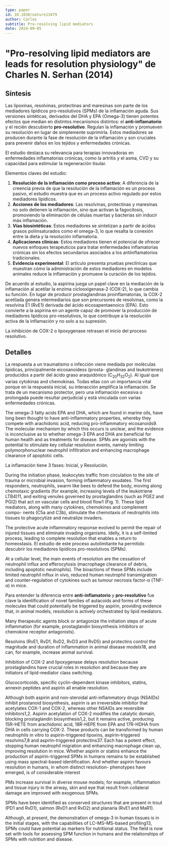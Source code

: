 ```yaml
---
type: paper
id: 10.1038/nature13479
author: Carlos
subtitle: Pro-resolving lipid mediators
date: 2024-09-05
---
```

# "Pro-resolving lipid mediators are leads for resolution physiology" de Charles N. Serhan (2014)

## Síntesis

Las lipoxinas, resolvinas, protectinas and maresinas son parte de los mediadores lipídicos pro-resolutivos (SPMs) de la inflamación aguda. Sus versiones sintéticas, derivados del DHA y EPA (Omega-3) tienen potentes efectos que median en distintos mecanismos distintos: el **anti-inflamatorio** y el recién descubierto **pro-resolutivo**. Regulan la inflamación y promueven su resolución en lugar de simplemente suprimirla. Estos mediadores se producen durante la fase de resolución de la inflamación y son cruciales para prevenir daños en los tejidos y enfermedades crónicas.

El estudio destaca su relevancia para terapias innovadoras en enfermedades inflamatorias crónicas, como la artritis y el asma, CVD y su capacidad para estimular la regeneración tisular.

Elementos claves del estudio:
1. **Resolución de la inflamación como proceso activo**: A diferencia de la creencia previa de que la resolución de la inflamación es un proceso pasivo, el estudio muestra que es un proceso activo regulado por estos mediadores lipídicos.
1. **Acciones de los mediadores**: Las resolvinas, protectinas y maresinas no solo detienen la inflamación, sino que activan la fagocitosis, promoviendo la eliminación de células muertas y bacterias sin inducir más inflamación.
1. **Vías biosintéticas**: Estos mediadores se sintetizan a partir de ácidos grasos poliinsaturados como el omega-3, lo que resalta la conexión entre la dieta y la resolución inflamatoria.
1. **Aplicaciones clínicas**: Estos mediadores tienen el potencial de ofrecer nuevos enfoques terapéuticos para tratar enfermedades inflamatorias crónicas sin los efectos secundarios asociados a los antiinflamatorios tradicionales.
1. **Evidencia experimental**: El artículo presenta pruebas preclínicas que muestran cómo la administración de estos mediadores en modelos animales reduce la inflamación y promueve la curación de los tejidos.

De acuerdo al estudio, la aspirina juega un papel clave en la mediación de la inflamación al acetilar la enzima ciclooxigenasa-2 (COX-2), lo que cambia su función. En lugar de producir prostaglandinas proinflamatorias, la COX-2 acetilada genera intermediarios que son precursores de resolvinas, como la resolvina E1 (RvE1) derivada del ácido eicosapentaenoico (EPA). Esto convierte a la aspirina en un agente capaz de promover la producción de mediadores lipídicos pro-resolutivos, lo que contribuye a la resolución activa de la inflamación y no solo a su supresión.

La inhibición de COX-2 o lipoxygenase retrasan el inicio del proceso resolutivo. 

## Detalles
La respuesta a un traumatismo o infección viene mediada por moléculas lipídicas, principalmente eicosanoidess (prosta-
glandinas and leukotrienes) producidos a partir del ácido graso araquidónico (C<sub>20</sub>H<sub>32</sub>O<sub>2</sub>). Al igual que varias cytokinas and chemokinas. Todas ellas con un importancia vital porque en la respuesta inicial, su interacción amplifica la inflamación. Se trata de un mecanismo protector, pero una inflamación excesiva o prolongada puede resultar perjudicial y está vinculada con varias enfermedades crónicas.

The omega-3 fatty acids EPA and DHA, which are found in marine oils, have long been thought to have anti-inflammatory properties, whereby they compete with arachidonic acid, reducing pro-inflammatory eicosanoids9. The molecular mechanism by which this occurs is unclear, and the evidence is inconclusive as to whether omega-3 EPA and DHA are beneficial for human health and as treatments for disease. SPMs are agonists with the potential to stimulate key cellular resolution events, namely limiting polymorphonuclear neutrophil infiltration and enhancing macrophage clearance of apoptotic cells.

La inflamación tiene 3 fases: Inicial, y Resolución.

During the initiation phase, leukocytes traffic from circulation to the site of trauma or microbial invasion, forming inflammatory exudates. The first responders, neutrophils, swarm like bees to defend the body, moving along chemotaxic gradients (for example, increasing levels of the leukotriene LTB4)11, and exiting venules governed by prostaglandins (such as PGE2 and PGI2) that act on vascular cells and blood flow1 (Fig. 1). These lipid mediators, along with many cytokines, chemokines and complement compo- nents (C5a and C3b), stimulate the chemotaxis of neutrophils into tissues to phagocytize and neutralize invaders.

The protective acute inflammatory response evolved to permit the repair of injured tissues and eliminate invading organisms. Idelly, it is a self-limited process, leading to complete resolution that enables a return to homeostasis. El estudio de este proceso autolimitante ha permitido descubrir los mediadores lipídicos pro-resolutivos (SPMs).

At a cellular level, the main events of resolution are the cessation of neutrophil influx and efferocytosis (macrophage clearance of debris, including apoptotic neutrophils). The bioactions of these SPMs include limited neutrophil influx in vivo, reduced human neutrophil transmigration and counter-regulation of cytokines such as tumour necrosis factor-α (TNF-α) in mice.

Para entender la diferencia entre **anti-inflamatorio** y **pro-resolutivo** fue clave la identification of novel families of autacoids and forms of these molecules that could potentially be triggered by aspirin, providing evidence that, in animal models, resolution is actively orchestrated by lipid mediators.

Many therapeutic agents block or antagonize the initiation steps of acute inflammation (for example, prostaglandin biosynthesis inhibitors or chemokine receptor antagonists).

Resolvins (RvE1, RvD1, RvD2, RvD3 and RvD5) and protectins control the magnitude and duration of inflammation in animal disease models18, and can, for example, increase animal survival.

Inhibition of COX-2 and lipoxygenase delays resolution because prostaglandins have crucial roles in resolution and because they are initiators of lipid-mediator class switching.

Glucocorticoids, specific cyclin-dependent kinase inhibitors, statins, annexin peptides and aspirin all enable resolution.

Although both aspirin and non-steroidal anti-inflammatory drugs (NSAIDs) inhibit prostanoid biosynthesis, aspirin is an irreversible inhibitor that acetylates COX-1 and COX-2, whereas other NSAIDs are reversible inhibitors1,2. Aspirin acetylation of COX-2 modifies the catalytic domain, blocking prostaglandin biosynthesis1,2, but it remains active, producing 15R-HETE from arachidonic acid, 18R-HEPE from EPA and 17R-HDHA from DHA in cells carrying COX-2. These products can be transformed by human neutrophils in vitro to aspirin-triggered lipoxins, aspirin-triggered resolvins7,8 and aspirin-triggered protectins37. Each has a potent effect, stopping human neutrophil migration and enhancing macrophage clean up, improving resolution in mice. Whether aspirin or statins enhance the production of aspirin-triggered SPMs in humans remains to be established using mass spectral-based identification. And whether aspirin favours resolution in humans, in whom distinct resolution- phenotypes have emerged, is of considerable interest

PMs increase survival in diverse mouse models; for example, inflammation and tissue injury in the airway, skin and eye that result from collateral damage are improved with exogenous SPMs.

SPMs have been identified as conserved structures that are present in trout (PD1 and RvD1), salmon (RvD1 and RvD2) and planaria (RvE1 and MaR1).

Although, at present, the demonstration of omega-3 in human tissues is in the initial stages, with the capabilities of LC–MS–MS-based profiling13, SPMs could have potential as markers for nutritional status. The field is now set with tools for assessing SPM function in humans and the relationships of SPMs with nutrition and disease.










